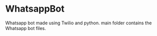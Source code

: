 # WhatsappBot
Whatsapp bot made using Twilio and python.
main folder contains the Whatsapp bot files.
